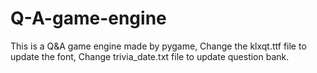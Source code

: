 # Q-A-game-engine
This is a Q&amp;A game engine made by pygame, Change the klxqt.ttf file to update the font, Change trivia_date.txt file to update question bank.
